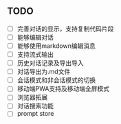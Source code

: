 ## TODO
- [ ] 完善对话的显示，支持复制代码片段
- [ ] 能够编辑对话
- [ ] 能够使用markdown编辑消息
- [ ] 支持流式输出
- [ ] 历史对话记录及导出导入
- [ ] 对话导出为.md文件
- [ ] 会话模式和非会话模式的切换
- [ ] 移动端PWA支持及移动端全屏模式
- [ ] 浏览器拓展
- [ ] 对话搜索功能
- [ ] prompt store
